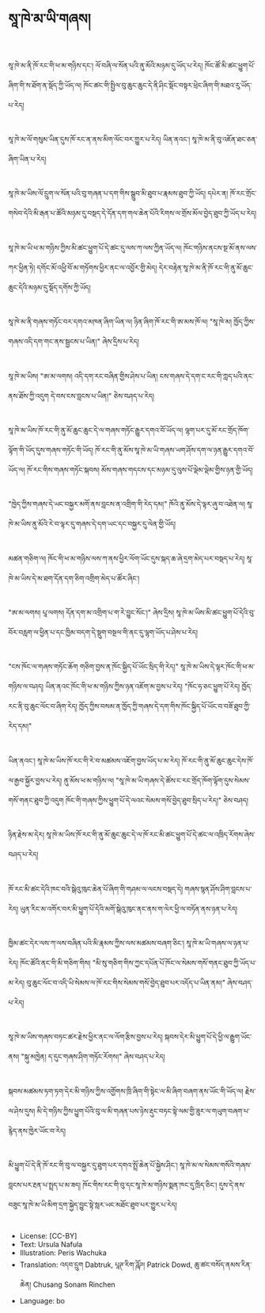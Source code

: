 # སཱ་ཁེ་མ་ཡི་གཞས།

##
སཱ་ཁེ་མ་ནི་ཁོ་རང་གི་ཕ་མ་གཉིས་དང་། ལོ་བཞི་ལ་སོན་པའི་ནུ་མོའི་མཉམ་དུ་ཡོད་པ་རེད། ཁོང་ཚོ་མི་ཚང་ཕྱུག་པོ་ཞིག་གི་ས་ཐོག་ན་སྡོད་ཀྱི་ཡོད་ལ། ཁོང་ཚང་གི་སྤྱིལ་བུ་ཆུང་ཆུང་དེ་ནི་ཤིང་སྡོང་བསྟར་ཕྲེང་ཞིག་གི་མཐའ་རུ་ཡོད་པ་རེད།

##
སཱ་ཁེ་མ་ལོ་གསུམ་ཡིན་དུས་ཁོ་རང་ན་ནས་མིག་ལོང་བར་གྱུར་པ་རེད། ཡིན་ནའང་། སཱ་ཁེ་མ་ནི་བུ་འཇོན་ཐང་ཅན་ཞིག་ཡིན་པ་རེད།

##
སཱ་ཁེ་མ་ཡིས་ལོ་དྲུག་ལ་སོན་པའི་བུ་གཞན་པ་དག་གིས་སྒྲུབ་མི་ཐུབ་པ་རྣམས་ཐུབ་ཀྱི་ཡོད། དཔེར་ན། ཁོ་རང་གྲོང་གསེབ་དེའི་མི་རྒན་པ་ཚོའི་མཉམ་དུ་བསྡད་དེ་དོན་དག་གལ་ཆེན་པོའི་རིགས་ལ་གྲོས་མོལ་བྱེད་ཐུབ་ཀྱི་ཡོད་པ་རེད།

##
སཱ་ཁེ་མ་ཡི་ཕ་མ་གཉིས་ཀྱིས་མི་ཚང་ཕྱུག་པོ་དེ་ཚང་དུ་ལས་ཀ་ལས་ཀྱིན་ཡོད་ལ། ཁོང་གཉིས་ནངས་སྔ་མོ་ནས་ལས་ཀར་ཕྱིན་ཏེ། དགོང་མོ་འཕྱི་བོ་མ་གཏོགས་ཕྱིར་ནང་ལ་འབྱོར་གྱི་མེད། དེར་བརྟེན་སཱ་ཁེ་མ་ནི་ཁོ་རང་གི་ནུ་མོ་ཆུང་ཆུང་དེའི་མཉམ་དུ་སྡོད་དགོས་ཀྱི་ཡོད།

##
སཱ་ཁེ་མ་ནི་གཞས་གཏོང་བར་དགའ་མཁན་ཞིག་ཡིན་ལ། ཉིན་ཞིག་ཁོ་རང་གི་ཨ་མས་ཁོ་ལ། "སཱ་ཁེ་མ། ཁྱོད་ཀྱིས་གཞས་འདི་དག་གང་ནས་སྦྱངས་པ་ཡིན།" ཞེས་དྲིས་པ་རེད།

##
སཱ་ཁེ་མ་ཡིས། "ཨ་མ་ལགས། འདི་དག་རང་བཞིན་གྱིས་ཤེས་པ་ཡིན། ངས་གཞས་དེ་དག་ང་རང་གི་ཀླད་པའི་ནང་ནས་ཐོས་ཀྱི་འདུག དེ་བས་ངས་བླངས་པ་ཡིན།" ཅེས་བཤད་པ་རེད།

##
སཱ་ཁེ་མ་ཡིས་ཁོ་རང་གི་ནུ་མོ་ཆུང་ཆུང་དེ་ལ་གཞས་གཏོང་རྒྱུར་དགའ་བོ་ཡོད་ལ། ལྷག་པར་དུ་མོ་རང་གྲོད་ཁོག་ལྟོག་གི་ཡོད་དུས་གཞས་གཏོང་གི་ཡོད། ཁོ་རང་གི་ནུ་མོས་སཱ་ཁེ་མ་ཡི་གཞས་ཡག་ཤོས་དག་ལ་ཉན་རྒྱུར་དགའ་བོ་ཡོད་ལ། ཁོ་རང་གིས་གཞས་གཏོང་སྐབས། མོས་གཞས་གདངས་དང་མཉམ་དུ་ལུས་པོ་ལྡེམ་ལྡེམ་གྱིས་ཉན་གྱི་ཡོད།

##
"ཁྱེད་ཀྱིས་གཞས་དེ་ཡང་བསྐྱར་མགོ་ནས་བླངས་ན་འགྲིག་གི་རེད་དམ།" ཁོའི་ནུ་མོས་དེ་ལྟར་ཞུ་བ་འཐེན་ལ། སཱ་ཁེ་མ་ཡིས་ནུ་མོའི་རེ་བ་ལྟར་དུ་གཞས་དེ་དག་ཡང་དང་བསྐྱར་དུ་ལེན་གྱི་ཡོད།

##
མཚན་གཅིག་ལ། ཁོང་གི་ཕ་མ་གཉིས་ལས་ཀ་ནས་ཕྱིར་ལོག་ཡོང་དུས་སྐད་ཆ་ཞེ་དྲག་མེད་པར་བསྡད་པ་རེད། སཱ་ཁེ་མ་ཡིས་དེ་མ་ཐག་དོན་དག་ཅིག་འགྲིག་མེད་པ་ཚོར་ཞིང་།

##
"ཨ་མ་ལགས། པཱ་ལགས། དོན་དག་མ་འགྲིག་པ་ག་རེ་བྱུང་སོང་།" ཞེས་དྲིས། སཱ་ཁེ་མ་ཡིས་མི་ཚང་ཕྱུག་པོ་དེའི་བུ་བོར་བརླག་ལ་ཕྱིན་པ་དང་ཁྱིམ་བདག་དེ་སྡུག་བསྔལ་གི་ནང་དུ་ལྷག་ཡོད་པ་ཤེས་པ་རེད།

##
"ངས་ཁོང་ལ་གཞས་གཏོང་ཆོག གཅིག་བྱས་ན་ཁོང་སྐྱིད་པོ་ཡོང་སྲིད་གི་རེད།" སཱ་ཁེ་མ་ཡིས་དེ་ལྟར་ཁོང་གི་ཕ་མ་གཉིས་ལ་བཤད། ཡིན་ནའང་ཁོང་གི་ཕ་མ་གཉིས་ཀྱིས་ཉན་འཇོག་མ་བྱས་པ་རེད། "ཁོང་ཧ་ཅང་ཕྱུག་པོ་རེད། ཁྱོད་རང་ནི་བུ་ཆུང་ལོང་བ་ཞིག་རེད། ཁྱོད་ཀྱིས་བསམ་ན་ཁྱོད་ཀྱི་གཞས་དེ་དག་གིས་ཁོང་སྐྱིད་པོ་ཡོང་བ་བཟོ་ཐུབ་ཀྱི་རེད་དམ།"

##
ཡིན་ནའང་། སཱ་ཁེ་མ་ཡིས་ཁོ་རང་གི་རེ་བ་མཚམས་འཇོག་བྱས་ཡོད་པ་མ་རེད། ཁོ་རང་གི་ནུ་མོ་ཆུང་ཆུང་དེས་ཁོ་ལ་རྒྱབ་སྐྱོར་བྱས་པ་རེད། ནུ་མོས་ཕ་མ་གཉིས་ལ། "སཱ་ཁེ་མ་ཡི་གཞས་དེ་ཚོས་ང་རང་གྲོད་ཁོག་ལྟོག་དུས་སེམས་གསོ་གནང་ཐུབ་ཀྱི་འདུག ཁོང་གི་གཞས་ཀྱིས་ཕྱུག་པོ་དེ་ལའང་སེམས་གསོ་བྱེད་ཐུབ་སྲིད་པ་རེད།" ཅེས་བཤད།

##
ཉིན་རྗེས་མ་དེར། སཱ་ཁེ་མ་ཡིས་ཁོ་རང་གི་ནུ་མོ་ཆུང་ཆུང་དེ་ལ་ཁོ་རང་མི་ཚང་ཕྱུག་པོ་དེ་ཚང་ལ་འཁྲིད་རོགས་ཞེས་བཤད་པ་རེད།

##
ཁོ་རང་མི་ཚང་དེའི་ཁང་བའི་སྒེའུ་ཁུང་ཆེན་པོ་ཞིག་གི་གཤམ་ལ་ལངས་བསྡད་དེ། གཞས་སྙན་ཤོས་ཤིག་བླངས་པ་རེད། ཡུན་རིང་མ་འགོར་བར་མི་ཕྱུག་པོ་དེའི་མགོ་སྒེའུ་ཁུང་ནང་ནས་ག་ལེར་ཕྱི་ལ་བཏོན་ནས་ཉན་པ་རེད།

##
ཁྱིམ་ཚང་དེར་ལས་ཀ་ལས་བཞིན་པའི་མི་རྣམས་ཀྱིས་ལས་མཚམས་བཞག་ཅིང་། སཱ་ཁེ་མ་ཡི་གཞས་ལ་ཉན་པ་རེད། ཁོང་ཚོའི་ནང་གི་མི་གཅིག་གིས། "མི་སུ་གཅིག་གིས་ཀྱང་དཔོན་པོ་ཁོང་ལ་སེམས་གསོ་གནང་ཐུབ་ཀྱི་ཡོད་པ་མ་རེད། བུ་ཆུང་ལོང་བ་འདི་ཡི་སེམས་ལ་ཁོ་རང་གིས་སེམས་གསོ་བྱེད་ཐུབ་པར་འདོད་པ་ཡིན་ནམ།" ཞེས་བཤད་པ་རེད།

##
སཱ་ཁེ་མ་ཡིས་གཞས་བཏང་ཚར་རྗེས་ཕྱིར་ནང་ལ་ལོག་རྩིས་བྱས་པ་རེད། སྐབས་དེར་མི་ཕྱུག་པོ་དེ་ཕྱི་ལ་རྒྱུག་ཡོང་ནས། "སྐུ་མཁྱེན། ད་དུང་གཞས་ཤིག་གཏོང་རོགས།" ཞེས་བཤད་པ་རེད།

##
སྐབས་མཚམས་ཏག་ཏག་དེར་མི་གཉིས་ཀྱིས་འགྱོགས་ཁྲི་ཞིག་གི་སྟེང་ལ་མི་ཞིག་བཞག་ནས་ཡོང་གི་ཡོད་ལ། རྗེས་ལ་ཤེས་དུས། མི་དེ་གཉིས་ཀྱིས་ཕྱུག་པོའི་བུ་ལ་མི་གཞན་པས་ཉེས་རྡུང་བཏང་སྟེ་ལམ་གྱི་ཟུར་ལ་གཡུག་བཞག་པ་རྙེད་ནས་ཁྱེར་ཡོང་བ་རེད།

##
མི་ཕྱུག་པོ་དེ་ནི་ཁོ་རང་གི་བུ་ལ་བསྐྱར་དུ་ཐུག་པར་དགའ་སྤྲོ་ཆེན་པོ་སྐྱེས་ཤིང་། སཱ་ཁེ་མ་ལ་སེམས་གསོའི་གཞས་བླངས་པར་རྔན་པ་སྤྲད་པ་མ་ཟད། ཁོང་གིས་རང་གི་བུ་དང་སཱ་ཁེ་མ་གཉིས་སྨན་ཁང་དུ་ཁྲིད་ཅིང་། དུས་དེ་ནས་བཟུང་སཱ་ཁེ་མ་ཡི་མིག་དྲག་སྐྱེད་བྱུང་སྟེ་སླར་ཡང་མཐོང་ཐུབ་པར་གྱུར་པ་རེད།

##
* License: [CC-BY]
* Text: Ursula Nafula
* Illustration: Peris Wachuka
* Translation: འདབ་དྲུག Dabtruk, པཱཊ་རིག་ཌཱོཌ། Patrick Dowd, ཆུ་ཚང་བསོད་ནམས་རིན་ཆེན། Chusang Sonam Rinchen
* Language: bo
